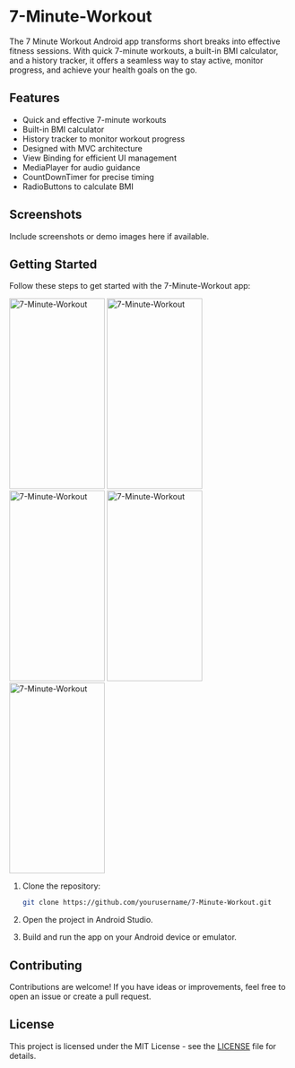 # 7-Minute-Workout

The 7 Minute Workout Android app transforms short breaks into effective fitness sessions. With quick 7-minute workouts, a built-in BMI calculator, and a history tracker, it offers a seamless way to stay active, monitor progress, and achieve your health goals on the go.

## Features

- Quick and effective 7-minute workouts
- Built-in BMI calculator
- History tracker to monitor workout progress
- Designed with MVC architecture
- View Binding for efficient UI management
- MediaPlayer for audio guidance
- CountDownTimer for precise timing
- RadioButtons to calculate BMI

## Screenshots

Include screenshots or demo images here if available.

## Getting Started

Follow these steps to get started with the 7-Minute-Workout app:

<img src="https://firebasestorage.googleapis.com/v0/b/projemanange.appspot.com/o/gitHub%20images%2FScreenshot_2023-11-26-04-32-48-50_f1e8e00b46d41b0dadb8007279d07351.jpg?alt=media&token=b97f1d0a-5e1a-4bd9-9b63-24dff5e9fbdb" alt="7-Minute-Workout" width="170" height= "340"/>
<img src="https://firebasestorage.googleapis.com/v0/b/projemanange.appspot.com/o/gitHub%20images%2FScreenshot_2023-11-26-04-32-55-90_f1e8e00b46d41b0dadb8007279d07351.jpg?alt=media&token=889a74d5-7ef1-42ef-8413-f20d80e098b5" alt="7-Minute-Workout" width="170" height= "340"/>
<img src="" alt="7-Minute-Workout" width="170" height= "340"/>
<img src="" alt="7-Minute-Workout" width="170" height= "340"/>
<img src="" alt="7-Minute-Workout" width="170" height= "340"/>

1. Clone the repository:

    ```bash
    git clone https://github.com/yourusername/7-Minute-Workout.git
    ```

2. Open the project in Android Studio.

3. Build and run the app on your Android device or emulator.

## Contributing

Contributions are welcome! If you have ideas or improvements, feel free to open an issue or create a pull request.

## License

This project is licensed under the MIT License - see the [LICENSE](LICENSE) file for details.
